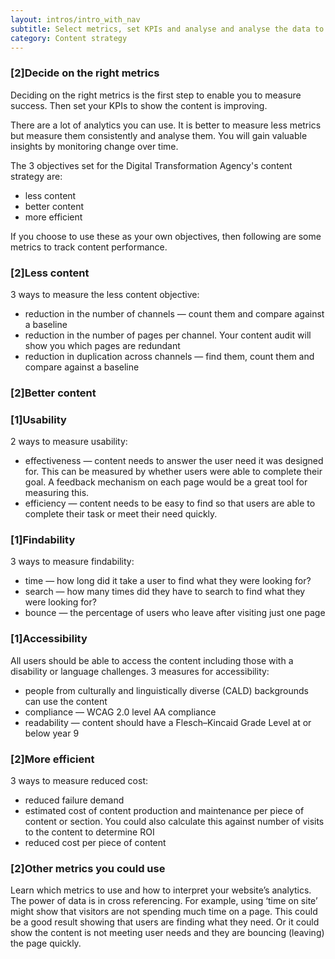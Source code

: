 ```yaml
---
layout: intros/intro_with_nav
subtitle: Select metrics, set KPIs and analyse and analyse the data to measure success. 
category: Content strategy
---
```


### [2]Decide on the right metrics

Deciding on the right metrics is the first step to enable you to measure success. Then set your KPIs to show the content is improving. 

There are a lot of analytics you can use. It is better to measure less metrics but measure them consistently and analyse them. You will gain valuable insights by monitoring change over time. 

The 3 objectives set for the Digital Transformation Agency's content strategy are:

- less content
- better content
- more efficient

If you choose to use these as your own objectives, then following are some metrics to track content performance.

### [2]Less content
3 ways to measure the less content objective:
- reduction in the number of channels — count them and compare against a baseline
- reduction in the number of pages per channel. Your content audit will show you which pages are redundant
- reduction in duplication across channels — find them, count them and compare against a baseline

### [2]Better content
### [1]Usability
2 ways to measure usability:
- effectiveness — content needs to answer the user need it was designed for. This can be measured by whether users were able to complete their goal. A feedback mechanism on each page would be a great tool for measuring this. 
- efficiency — content needs to be easy to find so that users are able to complete their task or meet their need quickly. 

### [1]Findability
3 ways to measure findability:
- time — how long did it take a user to find what they were looking for?
- search — how many times did they have to search to find what they were looking for?
- bounce — the percentage of users who leave after visiting just one page

### [1]Accessibility
All users should be able to access the content including those with a disability or language challenges.
3 measures for accessibility:
- people from culturally and linguistically diverse (CALD) backgrounds can use the content
- compliance — WCAG 2.0 level AA compliance 
- readability — content should have a Flesch–Kincaid Grade Level at or below year 9

### [2]More efficient
3 ways to measure reduced cost:
- reduced failure demand 
- estimated cost of content production and maintenance per piece of content or section. You could also calculate this against number of visits to the content to determine ROI
- reduced cost per piece of content


### [2]Other metrics you could use
Learn which metrics to use and how to interpret your website’s analytics. The power of data is in cross referencing. For example, using ‘time on site’ might show that visitors are not spending much time on a page. This could be a good result showing that users are finding what they need. Or it could show the content is not meeting user needs and they are bouncing (leaving) the page quickly.

